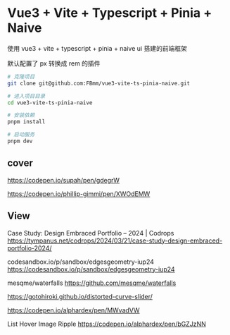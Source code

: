 # Vue3 + Vite + Typescript + Pinia + Naive

使用 vue3 + vite + typescript + pinia + naive ui 搭建的前端框架

默认配置了 px 转换成 rem 的插件

```bash
# 克隆项目
git clone git@github.com:FBmm/vue3-vite-ts-pinia-naive.git

# 进入项目目录
cd vue3-vite-ts-pinia-naive

# 安装依赖
pnpm install

# 启动服务
pnpm dev
```

## cover

https://codepen.io/supah/pen/gdegrW


https://codepen.io/phillip-gimmi/pen/XWOdEMW


## View

Case Study: Design Embraced Portfolio – 2024 | Codrops
https://tympanus.net/codrops/2024/03/21/case-study-design-embraced-portfolio-2024/

codesandbox.io/p/sandbox/edgesgeometry-iup24
https://codesandbox.io/p/sandbox/edgesgeometry-iup24

mesqme/waterfalls
https://github.com/mesqme/waterfalls


https://gotohiroki.github.io/distorted-curve-slider/


https://codepen.io/alphardex/pen/MWvadVW


List Hover Image Ripple
https://codepen.io/alphardex/pen/bGZJzNN